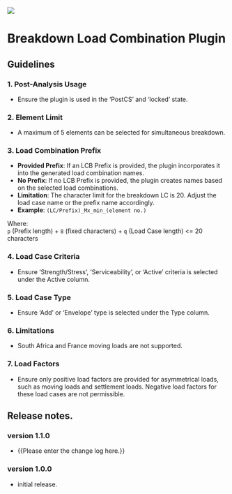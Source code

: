 ![](https://hubs.ly/Q02R9-MW0)

# Breakdown Load Combination Plugin
## Guidelines
### 1. Post-Analysis Usage
- Ensure the plugin is used in the ‘PostCS’ and ‘locked’ state.
### 2. Element Limit
- A maximum of 5 elements can be selected for simultaneous breakdown.
### 3. Load Combination Prefix

- **Provided Prefix**: If an LCB Prefix is provided, the plugin incorporates it into the generated load combination names.
- **No Prefix**: If no LCB Prefix is provided, the plugin creates names based on the selected load combinations.
- **Limitation**: The character limit for the breakdown LC is 20. Adjust the load case name or the prefix name accordingly.
- **Example**: `(LC/Prefix)_Mx_min_(element no.)`

Where:  
`p` (Prefix length) + `8` (fixed characters) + `q` (Load Case length) <= 20 characters
### 4. Load Case Criteria
- Ensure ‘Strength/Stress’, ‘Serviceability’, or ‘Active’ criteria is selected under the Active column.
### 5. Load Case Type
- Ensure ‘Add’ or ‘Envelope’ type is selected under the Type column.
### 6. Limitations
- South Africa and France moving loads are not supported.
### 7. Load Factors
- Ensure only positive load factors are provided for asymmetrical loads, such as moving loads and settlement loads. Negative load factors for these load cases are not permissible.

## Release notes.
### version 1.1.0
- {{Please enter the change log here.}}
### version 1.0.0
- initial release.
